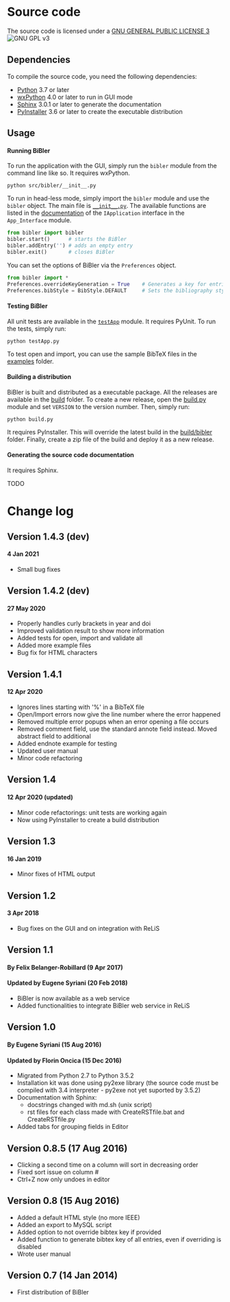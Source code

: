 # Source code

The source code is licensed under a [GNU GENERAL PUBLIC LICENSE 3](https://www.gnu.org/copyleft/gpl.html) ![GNU GPL v3](https://img.shields.io/badge/license-GPLv3-blue.svg)


## Dependencies
To compile the source code, you need the following dependencies:
- [Python](https://www.python.org/) 3.7 or later
- [wxPython](https://wxpython.org/) 4.0 or later to run in GUI mode
- [Sphinx](https://www.sphinx-doc.org/) 3.0.1 or later to generate the documentation
- [PyInstaller](https://www.pyinstaller.org/) 3.6 or later to create the executable distribution

## Usage

#### Running BiBler

To run the application with the GUI, simply run the `bibler` module from the command line like so.
It requires wxPython.
```console
python src/bibler/__init__.py
```

To run in head-less mode, simply import the `bibler` module and use the `bibler` object.
The main file is [`__init__.py`](__init__.py).
The available functions are listed in the [documentation](../../docs/index.html) of the `IApplication` interface in the `App_Interface` module.
```python
from bibler import bibler
bibler.start()      # starts the BiBler
bibler.addEntry('') # adds an empty entry
bibler.exit()       # closes BiBler
```

You can set the options of BiBler via the `Preferences` object.
```python
from bibler import *
Preferences.overrideKeyGeneration = True	# Generates a key for entries even if one is already provided
Preferences.bibStyle = BibStyle.DEFAULT		# Sets the bibliography style
```

#### Testing BiBler

All unit tests are available in the [`testApp`](testApp) module.
It requires PyUnit.
To run the tests, simply run:
```console
python testApp.py
```

To test open and import, you can use the sample BibTeX files in the [examples](../../examples) folder.

#### Building a distribution

BiBler is built and distributed as a executable package.
All the releases are available in the [build](../../build) folder.
To create a new release, open the [build.py](build.py) module and set `VERSION` to the version number.
Then, simply run:
```console
python build.py
```
It requires PyInstaller.
This will override the latest build in the [build/bibler](../../build/bibler) folder.
Finally, create a zip file of the build and deploy it as a new release.

#### Generating the source code documentation

It requires Sphinx.

TODO

# Change log

## Version 1.4.3 (dev)
#### 4 Jan 2021
- Small bug fixes

## Version 1.4.2 (dev)
#### 27 May 2020
- Properly handles curly brackets in year and doi
- Improved validation result to show more information
- Added tests for open, import and validate all
- Added more example files
- Bug fix for HTML characters

## Version 1.4.1
#### 12 Apr 2020
- Ignores lines starting with '%' in a BibTeX file
- Open/Import errors now give the line number where the error happened
- Removed multiple error popups when an error opening a file occurs
- Removed comment field, use the standard annote field instead. Moved abstract field to additional
- Added endnote example for testing
- Updated user manual
- Minor code refactoring


## Version 1.4
#### 12 Apr 2020 (updated)
- Minor code refactorings: unit tests are working again
- Now using PyInstaller to create a build distribution

## Version 1.3
#### 16 Jan 2019
- Minor fixes of HTML output

## Version 1.2
#### 3 Apr 2018
- Bug fixes on the GUI and on integration with ReLiS

## Version 1.1
#### By Felix Belanger-Robillard (9 Apr 2017)
#### Updated by Eugene Syriani (20 Feb 2018)
- BiBler is now available as a web service
- Added functionalities to integrate BiBler web service in ReLiS

## Version 1.0
#### By Eugene Syriani (15 Aug 2016)
#### Updated by Florin Oncica (15 Dec 2016)
- Migrated from Python 2.7 to Python 3.5.2
- Installation kit was done using py2exe library (the source code must be compiled with 3.4 interpreter - py2exe not yet suported by 3.5.2)
- Documentation with Sphinx:
   - docstrings changed with md.sh (unix script)
   - rst files for each class made with CreateRSTfile.bat and CreateRSTfile.py
- Added tabs for grouping fields in Editor

## Version 0.8.5 (17 Aug 2016)
- Clicking a second time on a column will sort in decreasing order
- Fixed sort issue on column #
- Ctrl+Z now only undoes in editor

## Version 0.8 (15 Aug 2016)
- Added a default HTML style (no more IEEE)
- Added an export to MySQL script
- Added option to not override bibtex key if provided
- Added function to generate bibtex key of all entries, even if overriding is disabled
- Wrote user manual

## Version 0.7 (14 Jan 2014)
- First distribution of BiBler

